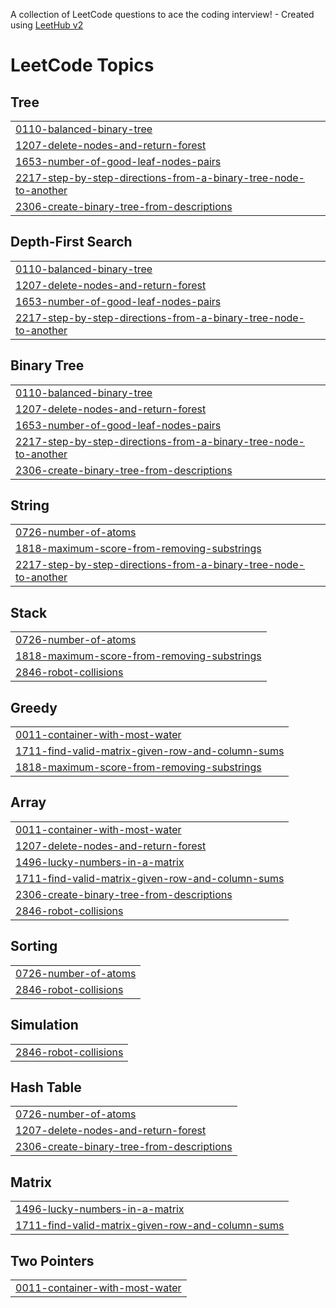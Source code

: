 A collection of LeetCode questions to ace the coding interview! - Created using [LeetHub v2](https://github.com/arunbhardwaj/LeetHub-2.0)
<!---LeetCode Topics Start-->
# LeetCode Topics
## Tree
|  |
| ------- |
| [0110-balanced-binary-tree](https://github.com/vaibhav-devkate/LeetCode/tree/master/0110-balanced-binary-tree) |
| [1207-delete-nodes-and-return-forest](https://github.com/vaibhav-devkate/LeetCode/tree/master/1207-delete-nodes-and-return-forest) |
| [1653-number-of-good-leaf-nodes-pairs](https://github.com/vaibhav-devkate/LeetCode/tree/master/1653-number-of-good-leaf-nodes-pairs) |
| [2217-step-by-step-directions-from-a-binary-tree-node-to-another](https://github.com/vaibhav-devkate/LeetCode/tree/master/2217-step-by-step-directions-from-a-binary-tree-node-to-another) |
| [2306-create-binary-tree-from-descriptions](https://github.com/vaibhav-devkate/LeetCode/tree/master/2306-create-binary-tree-from-descriptions) |
## Depth-First Search
|  |
| ------- |
| [0110-balanced-binary-tree](https://github.com/vaibhav-devkate/LeetCode/tree/master/0110-balanced-binary-tree) |
| [1207-delete-nodes-and-return-forest](https://github.com/vaibhav-devkate/LeetCode/tree/master/1207-delete-nodes-and-return-forest) |
| [1653-number-of-good-leaf-nodes-pairs](https://github.com/vaibhav-devkate/LeetCode/tree/master/1653-number-of-good-leaf-nodes-pairs) |
| [2217-step-by-step-directions-from-a-binary-tree-node-to-another](https://github.com/vaibhav-devkate/LeetCode/tree/master/2217-step-by-step-directions-from-a-binary-tree-node-to-another) |
## Binary Tree
|  |
| ------- |
| [0110-balanced-binary-tree](https://github.com/vaibhav-devkate/LeetCode/tree/master/0110-balanced-binary-tree) |
| [1207-delete-nodes-and-return-forest](https://github.com/vaibhav-devkate/LeetCode/tree/master/1207-delete-nodes-and-return-forest) |
| [1653-number-of-good-leaf-nodes-pairs](https://github.com/vaibhav-devkate/LeetCode/tree/master/1653-number-of-good-leaf-nodes-pairs) |
| [2217-step-by-step-directions-from-a-binary-tree-node-to-another](https://github.com/vaibhav-devkate/LeetCode/tree/master/2217-step-by-step-directions-from-a-binary-tree-node-to-another) |
| [2306-create-binary-tree-from-descriptions](https://github.com/vaibhav-devkate/LeetCode/tree/master/2306-create-binary-tree-from-descriptions) |
## String
|  |
| ------- |
| [0726-number-of-atoms](https://github.com/vaibhav-devkate/LeetCode/tree/master/0726-number-of-atoms) |
| [1818-maximum-score-from-removing-substrings](https://github.com/vaibhav-devkate/LeetCode/tree/master/1818-maximum-score-from-removing-substrings) |
| [2217-step-by-step-directions-from-a-binary-tree-node-to-another](https://github.com/vaibhav-devkate/LeetCode/tree/master/2217-step-by-step-directions-from-a-binary-tree-node-to-another) |
## Stack
|  |
| ------- |
| [0726-number-of-atoms](https://github.com/vaibhav-devkate/LeetCode/tree/master/0726-number-of-atoms) |
| [1818-maximum-score-from-removing-substrings](https://github.com/vaibhav-devkate/LeetCode/tree/master/1818-maximum-score-from-removing-substrings) |
| [2846-robot-collisions](https://github.com/vaibhav-devkate/LeetCode/tree/master/2846-robot-collisions) |
## Greedy
|  |
| ------- |
| [0011-container-with-most-water](https://github.com/vaibhav-devkate/LeetCode/tree/master/0011-container-with-most-water) |
| [1711-find-valid-matrix-given-row-and-column-sums](https://github.com/vaibhav-devkate/LeetCode/tree/master/1711-find-valid-matrix-given-row-and-column-sums) |
| [1818-maximum-score-from-removing-substrings](https://github.com/vaibhav-devkate/LeetCode/tree/master/1818-maximum-score-from-removing-substrings) |
## Array
|  |
| ------- |
| [0011-container-with-most-water](https://github.com/vaibhav-devkate/LeetCode/tree/master/0011-container-with-most-water) |
| [1207-delete-nodes-and-return-forest](https://github.com/vaibhav-devkate/LeetCode/tree/master/1207-delete-nodes-and-return-forest) |
| [1496-lucky-numbers-in-a-matrix](https://github.com/vaibhav-devkate/LeetCode/tree/master/1496-lucky-numbers-in-a-matrix) |
| [1711-find-valid-matrix-given-row-and-column-sums](https://github.com/vaibhav-devkate/LeetCode/tree/master/1711-find-valid-matrix-given-row-and-column-sums) |
| [2306-create-binary-tree-from-descriptions](https://github.com/vaibhav-devkate/LeetCode/tree/master/2306-create-binary-tree-from-descriptions) |
| [2846-robot-collisions](https://github.com/vaibhav-devkate/LeetCode/tree/master/2846-robot-collisions) |
## Sorting
|  |
| ------- |
| [0726-number-of-atoms](https://github.com/vaibhav-devkate/LeetCode/tree/master/0726-number-of-atoms) |
| [2846-robot-collisions](https://github.com/vaibhav-devkate/LeetCode/tree/master/2846-robot-collisions) |
## Simulation
|  |
| ------- |
| [2846-robot-collisions](https://github.com/vaibhav-devkate/LeetCode/tree/master/2846-robot-collisions) |
## Hash Table
|  |
| ------- |
| [0726-number-of-atoms](https://github.com/vaibhav-devkate/LeetCode/tree/master/0726-number-of-atoms) |
| [1207-delete-nodes-and-return-forest](https://github.com/vaibhav-devkate/LeetCode/tree/master/1207-delete-nodes-and-return-forest) |
| [2306-create-binary-tree-from-descriptions](https://github.com/vaibhav-devkate/LeetCode/tree/master/2306-create-binary-tree-from-descriptions) |
## Matrix
|  |
| ------- |
| [1496-lucky-numbers-in-a-matrix](https://github.com/vaibhav-devkate/LeetCode/tree/master/1496-lucky-numbers-in-a-matrix) |
| [1711-find-valid-matrix-given-row-and-column-sums](https://github.com/vaibhav-devkate/LeetCode/tree/master/1711-find-valid-matrix-given-row-and-column-sums) |
## Two Pointers
|  |
| ------- |
| [0011-container-with-most-water](https://github.com/vaibhav-devkate/LeetCode/tree/master/0011-container-with-most-water) |
<!---LeetCode Topics End-->